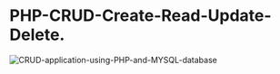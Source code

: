 # PHP-CRUD-Create-Read-Update-Delete.
![CRUD-application-using-PHP-and-MYSQL-database](https://user-images.githubusercontent.com/108327890/204092179-2e612571-9bcb-46fd-a981-409b5b2a7fb2.jpg)
